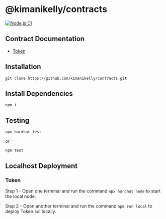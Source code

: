 # @kimanikelly/contracts

[![Node.js CI](https://github.com/kimanikelly/contracts/actions/workflows/node.js.yml/badge.svg)](https://github.com/kimanikelly/contracts/actions/workflows/node.js.yml)

## Contract Documentation

- [Token](docs/token.md)

## Installation

```
git clone https://github.com/kimanikelly/contracts.git
```

## Install Dependencies

```
npm i
```

## Testing

```
npx hardhat test
```

or

```
npm test
```

## Localhost Deployment

### Token

Step 1 - Open one terminal and run the command `npx hardhat node` to start the local node.

Step 2 - Open another terminal and run the command `npm run local` to deploy Token.sol locally.
